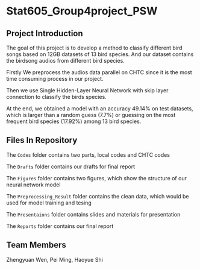 # Stat605_Group4project_PSW

## Project Introduction 
The goal of this project is to develop a method to classify different bird songs based on 12GB datasets of 13 bird species. 
And our dataset contains the birdsong audios from different bird species.

Firstly We preprocess the audios data parallel on CHTC since it is the most time consuming process in our project. 

Then we use Single Hidden-Layer Neural Network with skip layer connection to classify the birds species. 

At the end, we obtained a model with an accuracy 49.14% on test datasets, 
which is larger than a random guess (7.7%) or guessing on the most frequent bird species (17.92%) among 13 bird species.

## Files In Repository

The <code>Codes</code> folder contains two parts, local codes and CHTC codes

The <code>Drafts</code> folder contains our drafts for final report

The <code>Figures</code> folder contains two figures, which show the structure of our neural network model

The <code>Preprocessing_Result</code> folder contains the clean data, which would be used for model training and tesing

The <code>Presentaions</code> folder contains slides and materials for presentation

The <code>Reports</code> folder contains our final report

## Team Members
Zhengyuan Wen, Pei Ming, Haoyue Shi







